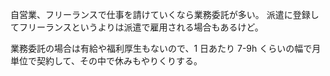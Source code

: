 自営業、フリーランスで仕事を請けていくなら業務委託が多い。
派遣に登録してフリーランスというよりは派遣で雇用される場合もあるけど。

業務委託の場合は有給や福利厚生もないので、1 日あたり 7-9h くらいの幅で月単位で契約して、その中で休みもやりくりする。
